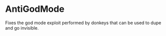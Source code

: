 # AntiGodMode
Fixes the god mode exploit performed by donkeys that can be used to dupe and go invisible. 
